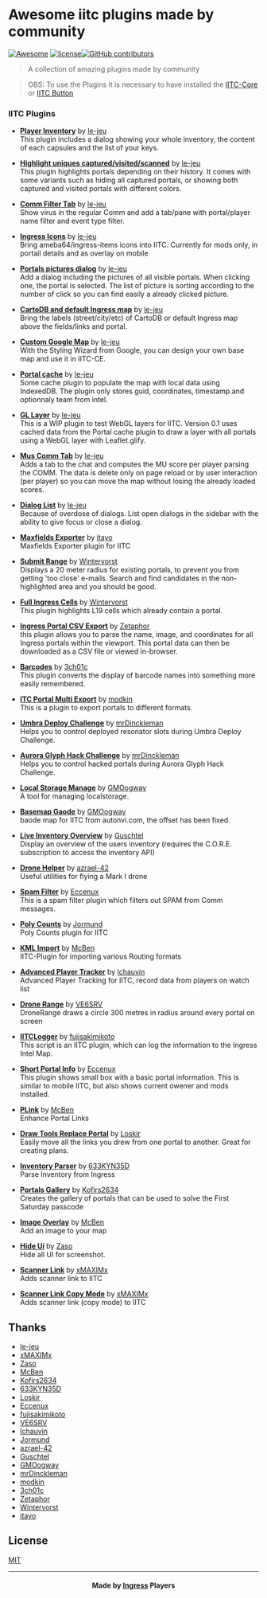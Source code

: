 #  Awesome iitc plugins made by community 
[![Awesome](https://awesome.re/badge.svg)](https://awesome.re) [![license](https://img.shields.io/github/license/suburbanno/awesome-iitc-plugins.svg)](/LICENSE)[![GitHub contributors](https://img.shields.io/github/contributors/suburbanno/awesome-iitc-plugins.svg)](https://github.com/felipefialho/awesome-made-by-brazilians/graphs/contributors)
> A collection of amazing plugins made by community

> OBS: To use the Plugins it is necessary to have installed the [IITC-Core](https://github.com/IITC-CE/ingress-intel-total-conversion) or [IITC Button](https://github.com/IITC-CE/IITC-Button)
### IITC Plugins

- **[Player Inventory](https://le-jeu.github.io/iitc-plugins/player-inventory.user.js)** by [le-jeu](https://github.com/le-jeu)  
This plugin includes a dialog showing your whole inventory, the content of each capsules and the list of your keys.  

- **[Highlight uniques captured/visited/scanned](https://le-jeu.github.io/iitc-plugins/highlight-intel-uniques.user.js)** by [le-jeu](https://github.com/le-jeu)  
This plugin highlights portals depending on their history. It comes with some variants such as hiding all captured portals, or showing both captured and visited portals with different colors.

- **[Comm Filter Tab](https://le-jeu.github.io/iitc-plugins/comm-filter-tab.user.js)** by [le-jeu](https://github.com/le-jeu)  
Show virus in the regular Comm and add a tab/pane with portal/player name filter and event type filter.

- **[Ingress Icons](https://le-jeu.github.io/iitc-plugins/ingress-icons.user.js)** by [le-jeu](https://github.com/le-jeu)  
Bring ameba64/ingress-items icons into IITC. Currently for mods only, in portail details and as overlay on mobile

- **[Portals pictures dialog](https://le-jeu.github.io/iitc-plugins/portals-pictures.user.js)** by [le-jeu](https://github.com/le-jeu)  
Add a dialog including the pictures of all visible portals. When clicking one, the portal is selected. The list of picture is sorting according to the number of click so you can find easily a already clicked picture.

- **[CartoDB and default Ingress map](https://le-jeu.github.io/iitc-plugins/labels_layer.user.js)** by [le-jeu](https://github.com/le-jeu)  
Bring the labels (street/city/etc) of CartoDB or default Ingress map above the fields/links and portal.

- **[Custom Google Map](https://le-jeu.github.io/iitc-plugins/basemap-google-custom.user.js)** by [le-jeu](https://github.com/le-jeu)  
With the Styling Wizard from Google, you can design your own base map and use it in IITC-CE.

- **[Portal cache](https://le-jeu.github.io/iitc-plugins/cache-portals.user.js)** by [le-jeu](https://github.com/le-jeu)  
Some cache plugin to populate the map with local data using IndexedDB. The plugin only stores guid, coordinates, timestamp.and optionnaly team from intel.

- **[GL Layer](https://le-jeu.github.io/iitc-plugins/glify-layer.user.js)** by [le-jeu](https://github.com/le-jeu)  
This is a WIP plugin to test WebGL layers for IITC. Version 0.1 uses cached data from the Portal cache plugin to draw a layer with all portals using a WebGL layer with Leaflet.glify.

- **[Mus Comm Tab](https://le-jeu.github.io/iitc-plugins/muTab.user.js)** by [le-jeu](https://github.com/le-jeu)  
Adds a tab to the chat and computes the MU score per player parsing the COMM. The data is delete only on page reload or by user interaction (per player) so you can move the map without losing the already loaded scores.

- **[Dialog List](https://le-jeu.github.io/iitc-plugins/dialogs.user.js)** by [le-jeu](https://github.com/le-jeu)  
Because of overdose of dialogs. List open dialogs in the sidebar with the ability to give focus or close a dialog.

- **[Maxfields Exporter](https://github.com/itayo/IITC-Ingress-Maxfields-Exporter/blob/development/IngressMaxFields.user.js)** by [itayo](https://github.com/itayo)  
Maxfields Exporter plugin for IITC

- **[Submit Range](https://github.com/Wintervorst/iitc/tree/master/plugins/submitrange)** by [Wintervorst](https://github.com/Wintervorst)  
Displays a 20 meter radius for existing portals, to prevent you from getting 'too close' e-mails. Search and find candidates in the non-highlighted area and you should be good.

- **[Full Ingress Cells](https://github.com/Wintervorst/iitc/tree/master/plugins/occupied19cells)** by [Wintervorst](https://github.com/Wintervorst)  
 This plugin highlights L19 cells which already contain a portal.

- **[Ingress Portal CSV Export](https://github.com/Zetaphor/IITC-Ingress-Portal-CSV-Export/blob/master/ingress_export.js)** by [Zetaphor](https://github.com/Zetaphor)  
this plugin allows you to parse the name, image, and coordinates for all Ingress portals within the viewport. This portal data can then be downloaded as a CSV file or viewed in-browser.

- **[Barcodes](https://github.com/3ch01c/iitc-plugins/raw/master/barcodes.user.js)** by [3ch01c](https://github.com/3ch01c)  
This plugin converts the display of barcode names into something more easily remembered.

- **[ITC Portal Multi Export](https://github.com/modkin/Ingress-IITC-Multi-Export/blob/master/multi_export.user.js)** by [modkin](https://github.com/modkin)  
This is a plugin to export portals to different formats.

- **[Umbra Deploy Challenge](https://github.com/mrDinckleman/iitc-plugins/blob/master/umbra.user.js)** by [mrDinckleman](https://github.com/mrDinckleman)  
Helps you to control deployed resonator slots during Umbra Deploy Challenge.

- **[Aurora Glyph Hack Challenge](https://github.com/mrDinckleman/iitc-plugins/blob/master/aurora.user.js)** by [mrDinckleman](https://github.com/mrDinckleman)  
Helps you to control hacked portals during Aurora Glyph Hack Challenge.

- **[Local Storage Manage](https://github.com/GMOogway/iitc-plugins/raw/master/local-storage-manager.user.js)** by [GMOogway](https://github.com/GMOogway)  
A tool for managing localstorage.

- **[Basemap Gaode](https://github.com/GMOogway/iitc-plugins/raw/master/basemap-gaode.user.js)** by [GMOogway](https://github.com/GMOogway)  
baode map for IITC from autonvi.com, the offset has been fixed.

- **[Live Inventory Overview](https://github.com/Guschtel/public-iitc-scripts/blob/main/inventory-overview.user.js)** by [Guschtel](https://github.com/Guschtel)  
Display an overview of the users inventory (requires the C.O.R.E. subscription to access the inventory API)

- **[Drone Helper](https://github.com/azrael-42/IITC-Drone-Helper/blob/main/dronehelper.user.js)** by [azrael-42](https://github.com/azrael-42)  
Useful utilities for flying a Mark I drone

- **[Spam Filter](https://github.com/Eccenux/iitc-plugin-spam-filter/blob/master/spamfilter.user.js)** by [Eccenux](https://github.com/Eccenux)  
This is a spam filter plugin which filters out SPAM from Comm messages.

- **[Poly Counts](https://raw.githubusercontent.com/Jormund/poly-counts/master/poly-counts2.user.js)** by [Jormund](https://github.com/Jormund)  
Poly Counts plugin for IITC

- **[KML Import](https://github.com/McBen/IITCPlugin_KMLImport/raw/main/dist/iitc_plugin_KMLImport.user.js)** by [McBen](https://github.com/McBen)  
IITC-Plugin for importing various Routing formats

- **[Advanced Player Tracker](https://github.com/lchauvin/IITC-AdvancedPlayerTracker/blob/main/iitc_advanced_player_tracker.user.js)** by [lchauvin](https://github.com/lchauvin)  
Advanced Player Tracking for IITC, record data from players on watch list

- **[Drone Range](https://github.com/VE6SRV/iitc-plugins/blob/master/DroneRange.js)** by [VE6SRV](https://github.com/VE6SRV)  
DroneRange draws a circle 300 metres in radius around every portal on screen

- **[IITCLogger](https://github.com/fujisakimikoto/IITCLogger/blob/master/IITCL.user.js)** by [fujisakimikoto](https://github.com/fujisakimikoto)  
This script is an IITC plugin, which can log the information to the Ingress Intel Map.

- **[Short Portal Info](https://github.com/Eccenux/iitc-plugin-short-portal-info/raw/master/short-portal-info.user.js)** by [Eccenux](https://github.com/Eccenux)  
This plugin shows small box with a basic portal information. This is similar to mobile IITC, but also shows current owener and mods installed.

- **[PLink](https://raw.githubusercontent.com/McBen/IITCPlugin_PLink/master/dist/iitc_plugin_PLink.user.js)** by [McBen](https://github.com/McBen)  
Enhance Portal Links

- **[Draw Tools Replace Portal](https://github.com/Loskir/iitc-plugins/blob/master/dt-replace-portal/dt-replace-portal.user.js)** by [Loskir](https://github.com/Loskir)  
Easily move all the links you drew from one portal to another. Great for creating plans.

- **[Inventory Parser](https://github.com/633KYN35D/iitc-inventory-parser/raw/main/inventoryParser.user.js)** by [633KYN35D](https://github.com/633KYN35D)  
Parse Inventory from Ingress

- **[Portals Gallery](https://github.com/Kofirs2634/iitc-portals-gallery/raw/main/portals_gallery_script.js)** by [Kofirs2634](https://github.com/Kofirs2634)  
Creates the gallery of portals that can be used to solve the First Saturday passcode

- **[Image Overlay](https://github.com/McBen/IITCPluginKit_Imageoverlay/raw/master/dist/iitc_plugin_ImageOverlay2.user.js)** by [McBen](https://github.com/McBen)  
Add an image to your map

- **[Hide Ui](https://github.com/MysticJay/ZasoItems.CE/raw/master/hide-ui.user.js)** by [Zaso](https://www.giacintogarcea.com/ingress/items/#plugins)  
Hide all UI for screenshot.

- **[Scanner Link](https://github.com/Suburbanno/Scanner-link/raw/main/scanner-link.js)** by [xMAXIMx](https://t.me/xMAXIMx)  
Adds scanner link to IITC

- **[Scanner Link Copy Mode](https://github.com/Suburbanno/Scanner-link/raw/main/scanner-link-copy.js)** by [xMAXIMx](https://t.me/xMAXIMx)  
Adds scanner link (copy mode) to IITC


## Thanks

- [le-jeu](https://github.com/le-jeu)
- [xMAXIMx](https://t.me/xMAXIMx)  
- [Zaso](https://www.giacintogarcea.com/ingress/items/#plugins)  
- [McBen](https://github.com/McBen) 
- [Kofirs2634](https://github.com/Kofirs2634)
- [633KYN35D](https://github.com/633KYN35D)
- [Loskir](https://github.com/Loskir) 
- [Eccenux](https://github.com/Eccenux) 
- [fujisakimikoto](https://github.com/fujisakimikoto) 
- [VE6SRV](https://github.com/VE6SRV)
- [lchauvin](https://github.com/lchauvin)
- [Jormund](https://github.com/Jormund) 
- [azrael-42](https://github.com/azrael-42)
- [Guschtel](https://github.com/Guschtel) 
- [GMOogway](https://github.com/GMOogway)
- [mrDinckleman](https://github.com/mrDinckleman) 
- [modkin](https://github.com/modkin)
- [3ch01c](https://github.com/3ch01c)
- [Zetaphor](https://github.com/Zetaphor)
- [Wintervorst](https://github.com/Wintervorst)
- [itayo](https://github.com/itayo)

## License

[MIT](/license)

---

<h4 align="center">
    Made by <a href="https://ingress.com" target="_blank">Ingress</a> Players
</h4>
